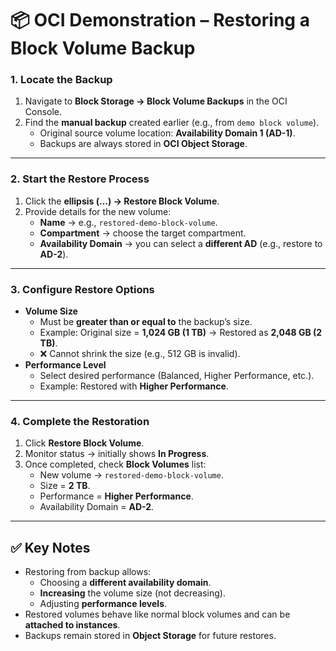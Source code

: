 # 📦 OCI Demonstration – Restoring a Block Volume Backup

### 1. Locate the Backup
1. Navigate to **Block Storage → Block Volume Backups** in the OCI Console.  
2. Find the **manual backup** created earlier (e.g., from `demo block volume`).  
   - Original source volume location: **Availability Domain 1 (AD-1)**.  
   - Backups are always stored in **OCI Object Storage**.  

---

### 2. Start the Restore Process
1. Click the **ellipsis (…) → Restore Block Volume**.  
2. Provide details for the new volume:  
   - **Name** → e.g., `restored-demo-block-volume`.  
   - **Compartment** → choose the target compartment.  
   - **Availability Domain** → you can select a **different AD** (e.g., restore to **AD-2**).  

---

### 3. Configure Restore Options
- **Volume Size**  
  - Must be **greater than or equal to** the backup’s size.  
  - Example: Original size = **1,024 GB (1 TB)** → Restored as **2,048 GB (2 TB)**.  
  - ❌ Cannot shrink the size (e.g., 512 GB is invalid).  
- **Performance Level**  
  - Select desired performance (Balanced, Higher Performance, etc.).  
  - Example: Restored with **Higher Performance**.  

---

### 4. Complete the Restoration
1. Click **Restore Block Volume**.  
2. Monitor status → initially shows **In Progress**.  
3. Once completed, check **Block Volumes** list:  
   - New volume → `restored-demo-block-volume`.  
   - Size = **2 TB**.  
   - Performance = **Higher Performance**.  
   - Availability Domain = **AD-2**.  

---

## ✅ Key Notes
- Restoring from backup allows:  
  - Choosing a **different availability domain**.  
  - **Increasing** the volume size (not decreasing).  
  - Adjusting **performance levels**.  
- Restored volumes behave like normal block volumes and can be **attached to instances**.  
- Backups remain stored in **Object Storage** for future restores.  

